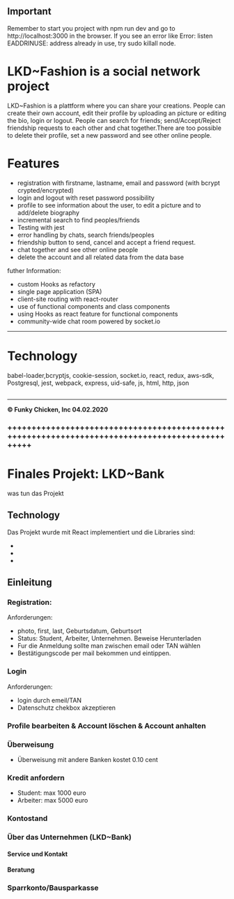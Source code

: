 ## Important

Remember to start you project with npm run dev and go to http://localhost:3000 in the browser.
If you see an error like Error: listen EADDRINUSE: address already in use, try sudo killall node.

# LKD~Fashion is a social network project

LKD~Fashion is a plattform where you can share your creations. People can create their own account, edit their profile by uploading an picture or editing the bio, login or logout. People can search for friends; send/Accept/Reject friendship requests to each other and chat together.There are too possible to delete their profile, set a new password and see other online people.

# Features

-   registration with firstname, lastname, email and password (with bcrypt crypted/encrypted)
-   login and logout with reset password possibility
-   profile to see information about the user, to edit a picture and to add/delete biography
-   incremental search to find peoples/friends
-   Testing with jest
-   error handling by chats, search friends/peoples
-   friendship button to send, cancel and accept a friend request.
-   chat together and see other online people
-   delete the account and all related data from the data base

futher Information:

-   custom Hooks as refactory
-   single page application (SPA)
-   client-site routing with react-router
-   use of functional components and class components
-   using Hooks as react feature for functional components
-   community-wide chat room powered by socket.io

---

# Technology

babel-loader,bcryptjs, cookie-session, socket.io, react, redux, aws-sdk, Postgresql, jest, webpack, express, uid-safe, js, html, http, json

##

##

---

**© Funky Chicken, Inc 04.02.2020**

<!--

High Level Description:
…

Website:
…

Tags:
- aws
- aws-s3
- aws-ses
- components
- css
- design
- fetch
- heroku
- html
- js
- node-js
- pagination
- postresql
- react
- s3-bucket
- spicedacademy

-->

### +++++++++++++++++++++++++++++++++++++++++++++++++++++++++++++++++++++++++++++++++++++++++++++++

# Finales Projekt: LKD~Bank

was tun das Projekt

## Technology

Das Projekt wurde mit React implementiert und die Libraries sind:

-
-
-

## Einleitung

### Registration:

Anforderungen:

-   photo, first, last, Geburtsdatum, Geburtsort
-   Status: Student, Arbeiter, Unternehmen. Beweise Herunterladen
-   Fur die Anmeldung sollte man zwischen email oder TAN wählen
-   Bestätigungscode per mail bekommen und eintippen.

### Login

Anforderungen:

-   login durch emeil/TAN
-   Datenschutz chekbox akzeptieren

### Profile bearbeiten & Account löschen & Account anhalten

### Überweisung

-   Überweisung mit andere Banken kostet 0.10 cent

### Kredit anfordern

-   Student: max 1000 euro
-   Arbeiter: max 5000 euro

### Kontostand

### Über das Unternehmen (LKD~Bank)

#### Service und Kontakt

#### Beratung

### Sparrkonto/Bausparkasse
